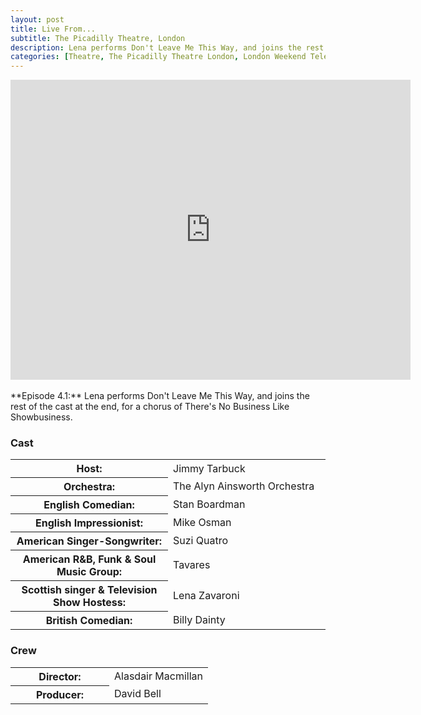 ```yaml
---
layout: post
title: Live From...
subtitle: The Picadilly Theatre, London
description: Lena performs Don't Leave Me This Way, and joins the rest of the cast at the end, for a chorus of There's No Business Like Showbusiness.
categories: [Theatre, The Picadilly Theatre London, London Weekend Television]
---
```


<div class="responsive-video">
<iframe width="640px" height="480px" src="https://www.youtube.com/embed/jNQDWIum-J4?rel=0&showinfo=1" frameborder="0" allowfullscreen=""></iframe>
</div>
<br />
**Episode 4.1:** Lena performs Don't Leave Me This Way, and joins the rest of the cast at the end, for a chorus of There's No Business Like Showbusiness.

### Cast
<table>
<tr><th style="width:50%;">Host:</th><td style="width:50%;">Jimmy Tarbuck</td></tr>
<tr><th>Orchestra:</th><td>The Alyn Ainsworth Orchestra</td></tr>
<tr><th>English Comedian:</th><td>Stan Boardman</td></tr>
<tr><th>English Impressionist:</th><td>Mike Osman</td></tr>
<tr><th>American Singer-Songwriter:</th><td>Suzi Quatro</td></tr>
<tr><th>American R&B, Funk & Soul Music Group:</th><td>Tavares</td></tr>
<tr><th>Scottish singer & Television Show Hostess:</th><td>Lena Zavaroni</td></tr>
<tr><th>British Comedian:</th><td>Billy Dainty</td></tr>
</table>

### Crew
<table>
<tr><th style="width:50%;">Director:</th><td style="width:50%;">Alasdair Macmillan</td></tr>
<tr><th>Producer:</th><td>David Bell</td></tr>
</table>

